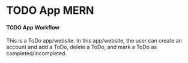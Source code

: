 # TODO App MERN

#### TODO App Workflow
This is a ToDo app/website. In this app/website, the user can create an account and add a ToDo, delete a ToDo, and mark a ToDo as completed/incompleted.